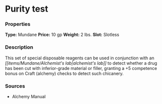 ﻿---
Title: "Purity test"
Type: "Mundane"
Price: "10 gp"
Weight: "2 lbs."
Slot: "Slotless"
Description: |
  "This set of special disposable reagents can be used in conjunction with an alchemist's lab to detect whether a drug has been cut with inferior-grade material or filler, granting a +5 competence bonus on Craft (alchemy) checks to detect such chicanery."
Sources: "['Alchemy Manual']"
---

# Purity test

### Properties

**Type:** Mundane **Price:** 10 gp **Weight:** 2 lbs. **Slot:** Slotless

### Description

This set of special disposable reagents can be used in conjunction with an _[[items/Mundane/Alchemist's lab|alchemist's lab]]_ to detect whether a drug has been cut with inferior-grade material or filler, granting a +5 competence bonus on Craft (alchemy) checks to detect such chicanery.

### Sources

* Alchemy Manual